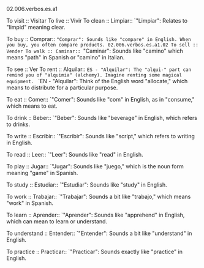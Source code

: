 02.006.verbos.es.a1




To visit :: Visitar
To live :: Vivir
To clean :: Limpiar::
`"Limpiar": Relates to "limpid" meaning clear.

To buy :: Comprar::
`"Comprar": Sounds like "compare" in English. When you buy, you often compare products.
02.006.verbos.es.a1.02
To sell :: Vender
To walk :: Caminar::
`"Caminar": Sounds like "camino" which means "path" in Spanish or "camino" in Italian.

To see :: Ver
To rent :: Alquilar::
`ES - "Alquilar": The "alqui-" part can remind you of "alquimia" (alchemy). Imagine renting some magical equipment.
`
`EN - "Alquilar": Think of the English word "allocate," which means to distribute for a particular purpose.

To eat :: Comer::
`"Comer": Sounds like "com" in English, as in "consume," which means to eat.

To drink :: Beber::
`"Beber": Sounds like "beverage" in English, which refers to drinks.

To write :: Escribir::
`"Escribir": Sounds like "script," which refers to writing in English.

To read :: Leer::
`"Leer": Sounds like "read" in English.

To play :: Jugar::
`"Jugar": Sounds like "juego," which is the noun form meaning "game" in Spanish.

To study :: Estudiar::
`"Estudiar": Sounds like "study" in English.

To work :: Trabajar::
`"Trabajar": Sounds a bit like "trabajo," which means "work" in Spanish.

To learn :: Aprender::
`"Aprender": Sounds like "apprehend" in English, which can mean to learn or understand.

To understand :: Entender::
`"Entender": Sounds a bit like "understand" in English.

To practice :: Practicar::
`"Practicar": Sounds exactly like "practice" in English.












